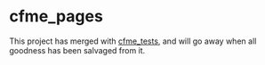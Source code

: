 cfme_pages
==============

This project has merged with [cfme_tests](https://github.com/RedHatQE/cfme_tests), and will go away when all goodness has been salvaged from it.
